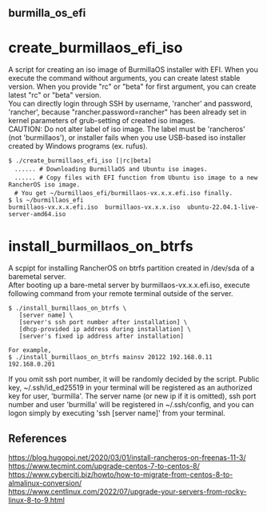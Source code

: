 ## burmilla_os_efi
# create_burmillaos_efi_iso
  A script for creating an iso image of BurmillaOS installer with EFI. When you execute the command without arguments, you can create latest stable version. When you provide "rc" or "beta" for first argument, you can create latest "rc" or "beta" version.<br>
  You can directly login through SSH by username, 'rancher' and password, 'rancher', because "rancher.password=rancher" has been already set in kernel parameters of grub-setting of created iso images.<br>
  CAUTION: Do not alter label of iso image. The label must be 'rancheros' (not 'burmillaos'), or installer fails when you use USB-based iso installer created by Windows programs (ex. rufus).<br>
  ```
  $ ./create_burmillaos_efi_iso [|rc|beta]
  　...... # Downloading BurmillaOS and Ubuntu iso images.
  　...... # Copy files with EFI function from Ubuntu iso image to a new RancherOS iso image.
  　# You get ~/burmillaos_efi/burmillaos-vx.x.x.efi.iso finally.
  $ ls ~/burmillaos_efi
  burmillaos-vx.x.x.efi.iso  burmillaos-vx.x.x.iso  ubuntu-22.04.1-live-server-amd64.iso
  ```
# install_burmillaos_on_btrfs
A scpipt for installing RancherOS on btrfs partition created in /dev/sda of a baremetal server.<br>
After booting up a bare-metal server by burmillaos-vx.x.x.efi.iso, execute following command from your remote terminal outside of the server.
 ```
$ ./install_burmillaos_on_btrfs \
	[server name] \
	[server's ssh port number after installation] \
	[dhcp-provided ip address during installation] \
	[server's fixed ip address after installation]

For example,
$ ./install_burmillaos_on_btrfs mainsv 20122 192.168.0.11 192.168.0.201
 ```
If you omit ssh port number, it will be randomly decided by the script. Public key, ~/.ssh/id_ed25519 in your terminal will be registered as an authorized key for user, 'burmilla'. The server name (or new ip if it is omitted), ssh port number and user 'burmilla' will be registered in ~/.ssh/config, and you can logon simply by executing 'ssh [server name]' from your terminal. 

## References
https://blog.hugopoi.net/2020/03/01/install-rancheros-on-freenas-11-3/<br>
https://www.tecmint.com/upgrade-centos-7-to-centos-8/<br>
https://www.cyberciti.biz/howto/how-to-migrate-from-centos-8-to-almalinux-conversion/<br>
https://www.centlinux.com/2022/07/upgrade-your-servers-from-rocky-linux-8-to-9.html<br>
